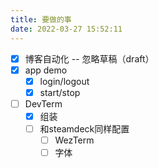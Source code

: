 ```yaml
---
title: 要做的事
date: 2022-03-27 15:52:11
---
```

- [x] 博客自动化 -- 忽略草稿（draft）
- [x] app demo
  - [x] login/logout
  - [x] start/stop
- [ ] DevTerm
  - [x] 组装
  - [ ] 和steamdeck同样配置
	  - [ ] WezTerm
	  - [ ] 字体
